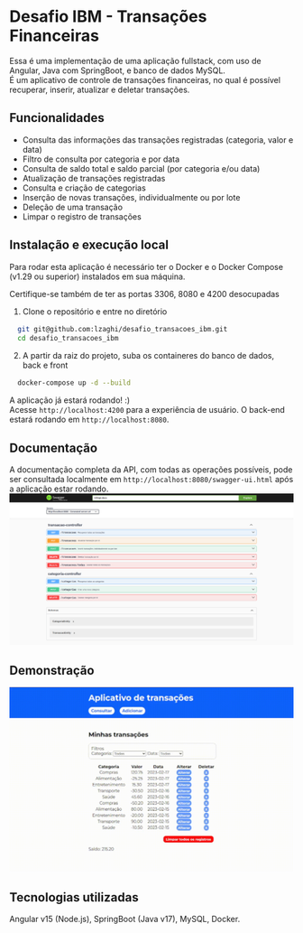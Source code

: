 # Desafio IBM - Transações Financeiras

Essa é uma implementação de uma aplicação fullstack, com uso de Angular, Java com SpringBoot, e banco de dados MySQL. </br>É um aplicativo de controle de transações financeiras, no qual é possível recuperar, inserir, atualizar e deletar transações.


## Funcionalidades
- Consulta das informações das transações registradas (categoria, valor e data)
- Filtro de consulta por categoria e por data
- Consulta de saldo total e saldo parcial (por categoria e/ou data)
- Atualização de transações registradas
- Consulta e criação de categorias
- Inserção de novas transações, individualmente ou por lote
- Deleção de uma transação
- Limpar o registro de transações


## Instalação e execução local

Para rodar esta aplicação é necessário ter o Docker e o Docker Compose (v1.29 ou superior) instalados em sua máquina.

Certifique-se também de ter as portas 3306, 8080 e 4200 desocupadas


1. Clone o repositório e entre no diretório
```bash
  git git@github.com:lzaghi/desafio_transacoes_ibm.git
  cd desafio_transacoes_ibm
```

2. A partir da raiz do projeto, suba os containeres do banco de dados, back e front
```bash
  docker-compose up -d --build
```

A aplicação já estará rodando! :)</br>
Acesse ```http://localhost:4200``` para a experiência de usuário. O back-end estará rodando em ```http://localhost:8080```.


## Documentação

A documentação completa da API, com todas as operações possíveis, pode ser consultada localmente em ```http://localhost:8080/swagger-ui.html``` após a aplicação estar rodando.
![](swagger.png)


## Demonstração

<!-- ![](https://github.com/lzaghi/desafio_transacoes_ibm/assets/105127117/e9d5f0f5-d5c8-48f7-9562-676f185a9ef2) -->
![](demonstracao.gif)



## Tecnologias utilizadas

Angular v15 (Node.js), SpringBoot (Java v17), MySQL, Docker.

